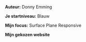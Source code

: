 **Auteur:**
Donny Emming

**Je startniveau:**
Blauw

**Mijn focus:**
Surface Plane
Responsive

**Mijn gekozen website**

